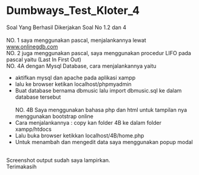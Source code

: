 # Dumbways_Test_Kloter_4
Soal Yang Berhasil Dikerjakan Soal No 1.2 dan 4 <br>
<br>
NO. 1  saya menggunakan pascal, menjalankannya lewat www.onlinegdb.com <br>
NO. 2  juga menggunakan pascal, saya menggunakan procedur LIFO pada pascal yaitu (Last In First Out)<br>
NO. 4A  dengan Mysql Database, cara menjalankannya yaitu <br>
- aktifkan mysql dan apache pada aplikasi xampp <br>
- lalu ke browser ketikan localhost/phpmyadmin <br>
- Buat database bernama dbmusic lalu import dbmusic.sql ke dalam database tersebut <br><br>
NO. 4B Saya menggunakan bahasa php dan html untuk tampilan nya menggunakan bootstrap online <br>
- Cara menjalankannya : copy kan folder 4B ke dalam folder xampp/htdocs <br>
- Lalu buka browser ketikkan localhost/4B/home.php <br>
- Untuk menambah dan mengedit data saya menggunakan popup modal <br>
<br>
Screenshot output sudah saya lampirkan. <br>
Terimakasih
